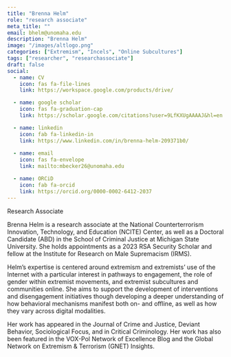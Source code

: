 ```yaml
---
title: "Brenna Helm"
role: "research associate"
meta_title: ""
email: bhelm@unomaha.edu
description: "Brenna Helm"
image: "/images/altlogo.png"
categories: ["Extremism", "Incels", "Online Subcultures"]
tags: ["researcher", "researchassociate"]
draft: false
social:
  - name: CV
    icon: fas fa-file-lines
    link: https://workspace.google.com/products/drive/

  - name: google scholar
    icon: fas fa-graduation-cap
    link: https://scholar.google.com/citations?user=9LfKXUgAAAAJ&hl=en

  - name: linkedin
    icon: fab fa-linkedin-in
    link: https://www.linkedin.com/in/brenna-helm-209371b0/
  
  - name: email
    icon: fas fa-envelope
    link: mailto:mbecker26@unomaha.edu

  - name: ORCiD
    icon: fab fa-orcid
    link: https://orcid.org/0000-0002-6412-2037
---
```

Research Associate
<!--more-->
Brenna Helm is a research associate at the National Counterterrorism Innovation, Technology, and Education (NCITE) Center, as well as a Doctoral Candidate (ABD) in the School of Criminal Justice at Michigan State University. She holds appointments as a 2023 RSA Security Scholar and fellow at the Institute for Research on Male Supremacism (IRMS).

Helm’s expertise is centered around extremism and extremists’ use of the Internet with a particular interest in pathways to engagement, the role of gender within extremist movements, and extremist subcultures and communities online. She aims to support the development of interventions and disengagement initiatives though developing a deeper understanding of how behavioral mechanisms manifest both on- and offline, as well as how they vary across digital modalities.

Her work has appeared in the Journal of Crime and Justice, Deviant Behavior, Sociological Focus, and in Critical Criminology. Her work has also been featured in the VOX-Pol Network of Excellence Blog and the Global Network on Extremism & Terrorism (GNET) Insights.